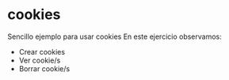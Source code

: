 # cookies
 Sencillo ejemplo para usar  cookies
 En este ejercicio observamos:
* Crear cookies
* Ver cookie/s
* Borrar  cookie/s

